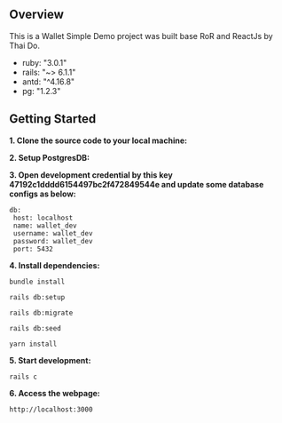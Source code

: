 ## Overview
This is a Wallet Simple Demo project was built base RoR and ReactJs by Thai Do.

- ruby: "3.0.1"
- rails: "~> 6.1.1"
- antd: "^4.16.8"
- pg: "1.2.3"

## Getting Started

**1. Clone the source code to your local machine:**

**2. Setup PostgresDB:**

**3. Open development credential by this key 47192c1dddd6154497bc2f472849544e and update some database configs as below:**
```
db:
 host: localhost
 name: wallet_dev
 username: wallet_dev
 password: wallet_dev
 port: 5432
```
**4. Install dependencies:**

```
bundle install
```

```
rails db:setup
```

```
rails db:migrate
```

```
rails db:seed
```

```
yarn install
```

**5. Start development:**

```
rails c
```
**6. Access the webpage:**
```
http://localhost:3000
```